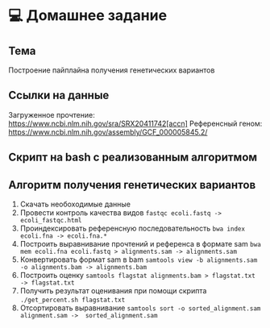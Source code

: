 # 💻 Домашнее задание

## Тема
Построение пайплайна получения генетических вариантов

## Ссылки на данные
Загруженное прочтение: https://www.ncbi.nlm.nih.gov/sra/SRX20411742[accn]
Референсный геном: https://www.ncbi.nlm.nih.gov/assembly/GCF_000005845.2/

## Скрипт на bash с реализованным алгоритмом

## Алгоритм получения генетических вариантов
1. Скачать необоходимые данные
2. Провести контроль качества видов
  `fastqc ecoli.fastq -> ecoli_fastqc.html`
3. Проиндексировать референсную последовательность
  `bwa index ecoli.fna -> ecoli.fna.*`
4. Построить выравнивание прочтений и референса в формате sam
  `bwa mem ecoli.fna ecoli.fastq > alignments.sam -> alignments.sam`
5. Конвертировать формат sam в bam
  `samtools view -b alignments.sam -o alignments.bam -> alignments.bam`
6. Построить оценку
  `samtools flagstat alignments.bam > flagstat.txt -> flagstat.txt`
7. Получить результат оценивания при помощи скрипта
  `./get_percent.sh flagstat.txt`
8. Отсортировать выравнивание
  `samtools sort -o sorted_alignment.sam alignment.sam ->  sorted_alignment.sam`
